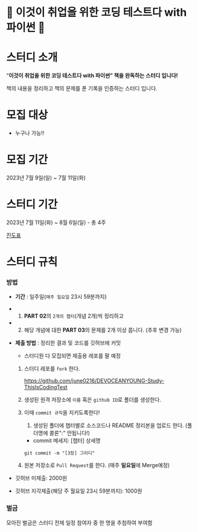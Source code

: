 # 💙 이것이 취업을 위한 코딩 테스트다 with 파이썬 💙

# 스터디 소개

“****이것이 취업을 위한 코딩 테스트다 with 파이썬” 책을 완독하는 스터디 입니다!****

책의 내용을 정리하고 책의 문제를 푼 기록을 인증하는 스터디 입니다. 

# 모집 대상

- 누구나 가능!!

# 모집 기간

2023년 7월 9일(일) ~ 7월 11일(화)

# 스터디 기간

2023년 7월 11일(화) ~ 8월 6일(일) - 총 4주 

[진도표](https://www.notion.so/59b83fa1f42d41aebf0809532dc78fe4?pvs=21)

# 스터디 규칙

### 방법

- **기간** : 일주일(`매주 일요일` 23시 59분까지)
- 1) **PART 02**의 `2개의 챕터`(개념 2개)씩 정리하고
- 2) 해당 개념에 대한 **PART 03**의 문제를 2개 이상 풉니다. (추후 변경 가능)
- **제출 방법** : 정리한 결과 및 코드를 깃허브에 커밋
    - 스터디원 다 모집되면 제출용 레포를 팔 예정
    1. 스터디 레포를 `fork` 한다.
        
        https://github.com/june0216/DEVOCEANYOUNG-Study-ThisIsCodingTest
        
    2. 생성된 원격 저장소에 `이름` 혹은 `github ID`로 폴더를 생성한다.
    3. 이때 `commit 규칙`을 지키도록한다!
        1. 생성된 폴더에 챕터별로 소스코드나 README 정리본을 업로드 한다. (폴더명에 콜론":" 안됩니다!)
        - commit 메세지: [챕터] 상세명
        
        `git commit -m "[3장] 그리디"`
        
    4. 원본 저장소로 `Pull Request`를 한다. (매주 **일요일**에 Merge예정)

- 깃허브 미제출: 2000원
- 깃허브 지각제출(해당 주 월요일 23시 59분까지): 1000원

### 벌금

모아진 벌금은 스터디 전체 일정 참여자 중 한 명을 추첨하여 부여함